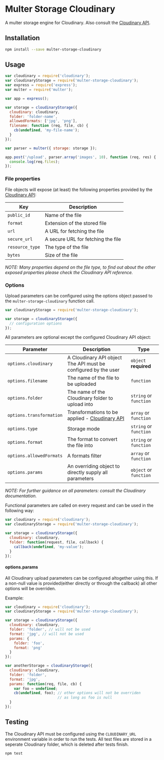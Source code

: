 # Multer Storage Cloudinary
A multer storage engine for Cloudinary. Also consult the [Cloudinary API](https://github.com/cloudinary/cloudinary_npm).

## Installation

```sh
npm install --save multer-storage-cloudinary
```

## Usage

```javascript
var cloudinary = require('cloudinary');
var cloudinaryStorage = require('multer-storage-cloudinary');
var express = require('express');
var multer = require('multer');

var app = express();

var storage = cloudinaryStorage({
  cloudinary: cloudinary,
  folder: 'folder-name',
  allowedFormats: ['jpg', 'png'],
  filename: function (req, file, cb) {
    cb(undefined, 'my-file-name');
  }
});

var parser = multer({ storage: storage });

app.post('/upload', parser.array('images', 10), function (req, res) {
  console.log(req.files);
});
```

### File properties

File objects will expose (at least) the following properties provided by the [Cloudinary API](https://github.com/cloudinary/cloudinary_npm#upload):

Key | Description
--- | ---
`public_id` | Name of the file
`format` | Extension of the stored file
`url` | A URL for fetching the file
`secure_url` | A secure URL for fetching the file
`resource_type` | The type of the file
`bytes` | Size of the file
*NOTE: Many properties depend on the file type, to find out about the other exposed properties please check the Cloudinary API reference.*

### Options

Upload parameters can be configured using the options object passed to the `multer-storage-cloudinary` function call.

```javascript
var cloudinaryStorage = require('multer-storage-cloudinary');

var storage = cloudinaryStorage({
  // configuration options
});
```

All parameters are optional except the configured Cloudinary API object:

Parameter | Description | Type
--- | --- | ---
`options.cloudinary` | A Cloudinary API object <br>The API must be configured by the user | `object` <br>**required**
`options.filename` | The name of the file to be uploaded | `function`
`options.folder` | The name of the Cloudinary folder to upload into | `string` or `function`
`options.transformation` | Transformations to be applied - [Cloudinary API](https://github.com/cloudinary/cloudinary_npm#additional-resources) | `array` or `function`
`options.type` | Storage mode | `string` or `function`
`options.format` | The format to convert the file into | `string` or `function`
`options.allowedFormats` | A formats filter | `array` or `function`
`options.params` | An overriding object to directly supply all parameters | `object` or `function`
*NOTE: For further guidance on all parameters: consult the Cloudinary documentation.*

Functional parameters are called on every request and can be used in the following way:

```javascript
var cloudinary = require('cloudinary');
var cloudinaryStorage = require('multer-storage-cloudinary');

var storage = cloudinaryStorage({
  cloudinary: cloudinary,
  folder: function(request, file, callback) {
    callback(undefined, 'my-value');
  }
});
```
#### options.params
All Cloudinary upload parameters can be configured altogether using this. If a non-null value is provided(either directly or through the callback) all other options will be overriden.

Example:
```javascript
var cloudinary = require('cloudinary');
var cloudinaryStorage = require('multer-storage-cloudinary');

var storage = cloudinaryStorage({
  cloudinary: cloudinary,
  folder: 'folder', // will not be used
  format: 'jpg', // will not be used
  params: {
    folder: 'foo',
    format: 'png'
  }
});

var anotherStorage = cloudinaryStorage({
  cloudinary: cloudinary,
  folder: 'folder',
  format: 'jpg',
  params: function(req, file, cb) {
    var foo = undefined;
    cb(undefined, foo); // other options will not be overriden
                        // as long as foo is null
  }
});
```

## Testing

The Cloudinary API must be configured using the `CLOUDINARY_URL` environment variable in order to run the tests.
All test files are stored in a seperate Cloudinary folder, which is deleted after tests finish.

```sh
npm test
```
